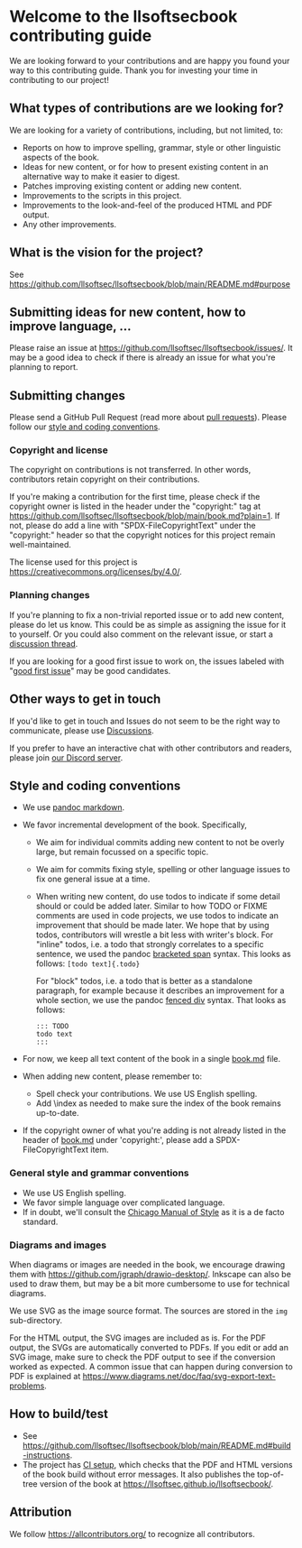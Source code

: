# Welcome to the llsoftsecbook contributing guide

We are looking forward to your contributions and are happy you found your way to
this contributing guide. Thank you for investing your time in contributing to
our project!



## What types of contributions are we looking for?

We are looking for a variety of contributions, including, but not limited, to:
- Reports on how to improve spelling, grammar, style or other linguistic aspects
  of the book.
- Ideas for new content, or for how to present existing content in an
  alternative way to make it easier to digest.
- Patches improving existing content or adding new content.
- Improvements to the scripts in this project.
- Improvements to the look-and-feel of the produced HTML and PDF output.
- Any other improvements.

## What is the vision for the project?

See https://github.com/llsoftsec/llsoftsecbook/blob/main/README.md#purpose

## Submitting ideas for new content, how to improve language, ...

Please raise an issue at https://github.com/llsoftsec/llsoftsecbook/issues/. It
may be a good idea to check if there is already an issue for what you're
planning to report.

## Submitting changes

Please send a GitHub Pull Request (read more about
[pull requests](https://docs.github.com/en/github/collaborating-with-pull-requests/proposing-changes-to-your-work-with-pull-requests/about-pull-requests)).
Please follow our
[style and coding conventions](#style-and-coding-conventions).

### Copyright and license

The copyright on contributions is not transferred. In other words, contributors
retain copyright on their contributions.

If you're making a contribution for the first time, please check if the
copyright owner is listed in the header under the "copyright:" tag at
https://github.com/llsoftsec/llsoftsecbook/blob/main/book.md?plain=1. If not,
please do add a line with "SPDX-FileCopyrightText" under the "copyright:" header
so that the copyright notices for this project remain well-maintained.

The license used for this project is
https://creativecommons.org/licenses/by/4.0/.

### Planning changes

If you're planning to fix a non-trivial reported issue or to add new content,
please do let us know. This could be as simple as assigning the issue for it to
yourself. Or you could also comment on the relevant issue, or start a
[discussion thread](https://github.com/llsoftsec/llsoftsecbook/discussions).

If you are looking for a good first issue to work on, the issues labeled with
"[good
first issue](https://github.com/llsoftsec/llsoftsecbook/issues?q=is%3Aissue+is%3Aopen+label%3A%22good+first+issue%22)" may be good candidates.

## Other ways to get in touch

If you'd like to get in touch and Issues do not seem to be the right way to
communicate, please use [Discussions](<https://github.com/llsoftsec/llsoftsecbook/discussions>).

If you prefer to have an interactive chat with other contributors and readers,
please join [our Discord server](https://discord.gg/Bm55Z9Ppgn).

## Style and coding conventions

- We use [pandoc markdown](https://pandoc.org/MANUAL.html#pandocs-markdown).
- We favor incremental development of the book. Specifically,
  - We aim for individual commits adding new content to not be overly large, but
    remain focussed on a specific topic.
  - We aim for commits fixing style, spelling or other language issues to fix
    one general issue at a time.
  - When writing new content, do use todos to indicate if some detail should or
    could be added later. Similar to how TODO or FIXME comments are used in code
    projects, we use todos to indicate an improvement that should be made later.
    We hope that by using todos, contributors will wrestle a bit less with
    writer's block. For "inline" todos, i.e. a todo that strongly correlates to
    a specific sentence, we used the pandoc
    [bracketed span](https://pandoc.org/MANUAL.html#extension-bracketed_spans)
    syntax. This looks as follows: ``[todo text]{.todo}``

    For "block" todos, i.e. a todo that is better as a standalone paragraph, for
    example because it describes an improvement for a whole section, we use the
    pandoc [fenced div](https://pandoc.org/MANUAL.html#extension-fenced_divs)
    syntax. That looks as follows:

    ```
    ::: TODO
    todo text
    :::
    ```

- For now, we keep all text content of the book in a single
  [book.md](https://github.com/llsoftsec/llsoftsecbook/blob/main/book.md) file.
- When adding new content, please remember to:
  - Spell check your contributions. We use US English spelling.
  - Add \index as needed to make sure the index of the book remains up-to-date.
- If the copyright owner of what you're adding is not already listed in the
  header of
  [book.md](https://github.com/llsoftsec/llsoftsecbook/blob/main/book.md) under
  'copyright:', please add a SPDX-FileCopyrightText item.


### General style and grammar conventions

- We use US English spelling.
- We favor simple language over complicated language.
- If in doubt, we'll consult the
  [Chicago Manual of Style](https://www.chicagomanualofstyle.org/home.html) as
  it is a de facto standard.

### Diagrams and images

When diagrams or images are needed in the book, we encourage drawing them with
https://github.com/jgraph/drawio-desktop/. Inkscape can also be used to draw
them, but may be a bit more cumbersome to use for technical diagrams.

We use SVG as the image source format. The sources are stored in the `img`
sub-directory.

For the HTML output, the SVG images are included as is.  For the PDF output,
the SVGs are automatically converted to PDFs.  If you edit or add an SVG image,
make sure to check the PDF output to see if the conversion worked as expected.
A common issue that can happen during conversion to PDF is explained at
https://www.diagrams.net/doc/faq/svg-export-text-problems.

## How to build/test
- See <https://github.com/llsoftsec/llsoftsecbook/blob/main/README.md#build-instructions>.
- The project has [CI
  setup](https://github.com/llsoftsec/llsoftsecbook/actions/workflows/main.yml),
  which checks that the PDF and HTML versions of the book build without error
  messages. It also publishes the top-of-tree version of the book at
  <https://llsoftsec.github.io/llsoftsecbook/>.

## Attribution

We follow <https://allcontributors.org/> to recognize all contributors.
